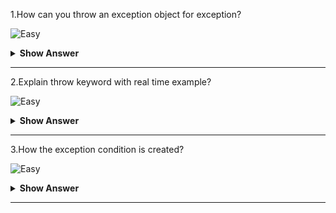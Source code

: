 1.How can you throw an exception object for exception?

![Easy](https://github.com/revaturelabs/interviewquestions/blob/dev/ComplexityTags/simple%20(2).svg)

<details><summary><b> Show Answer</b></summary>

The exception object contains a lot of debugging information such as method hierarchy, line number where the exception occurred, type of exception, etc. When the exception occurs in a method, the process of creating the exception object and handing it over to the runtime environment is called "throwing an  exception".Once runtime receives the exception object, it tries to find the handler for the exception. Exception Handler is the block of code that can process the exception object.

</details>

---

2.Explain throw keyword with real time example?

![Easy](https://github.com/revaturelabs/interviewquestions/blob/dev/ComplexityTags/simple%20(2).svg)

<details><summary><b> Show Answer</b></summary>

we might want to generate exceptions explicitly in our code, for example in a user authentication program we should throw exceptions to clients if the password is null. The throw keyword is used to throw exceptions to the runtime to handle it.

</details>

---

3.How the exception condition is created?

![Easy](https://github.com/revaturelabs/interviewquestions/blob/dev/ComplexityTags/simple%20(2).svg)

<details><summary><b> Show Answer</b></summary>

An object representing that exception is created and thrown in the method that caused the error. That method may choose to handle the exception itself, or pass it on. Either way, at some point, the exception is caught and processed. Exceptions can be generated by the Java run-time system, or they can be manually generated by your code.

</details>

---




